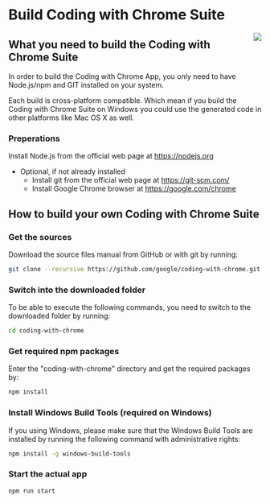 # Build Coding with Chrome Suite

<img src="static_files/images/cwc_logo.png" align="right">

## What you need to build the Coding with Chrome Suite

In order to build the Coding with Chrome App, you only need to have Node.js/npm
and GIT installed on your system.

Each build is cross-platform compatible. Which mean if you build the
Coding with Chrome Suite on Windows you could use the generated code in other
platforms like Mac OS X as well.

### Preperations

Install Node.js from the official web page at <https://nodejs.org>

- Optional, if not already installed
  - Install git from the official web page at <https://git-scm.com/>
  - Install Google Chrome browser at <https://google.com/chrome>

## How to build your own Coding with Chrome Suite

### Get the sources

Download the source files manual from GitHub or with git by running:

```bash
git clone --recursive https://github.com/google/coding-with-chrome.git
```

### Switch into the downloaded folder

To be able to execute the following commands, you need to switch to the
downloaded folder by running:

```bash
cd coding-with-chrome
```

### Get required npm packages

Enter the "coding-with-chrome" directory and get the required packages by:

```bash
npm install
```

### Install Windows Build Tools (required on Windows)

If you using Windows, please make sure that the Windows Build Tools are
installed by running the following command with administrative rights:

```bash
npm install -g windows-build-tools
```

### Start the actual app

```bash
npm run start
```
